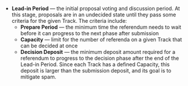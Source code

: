  - **Lead-in Period** — the initial proposal voting and discussion period. At this stage, proposals are in an undecided state until they pass some criteria for the given Track. The criteria include:
    - **Prepare Period** — the minimum time the referendum needs to wait before it can progress to the next phase after submission
    - **Capacity** — limit for the number of referenda on a given Track that can be decided at once
    - **Decision Deposit** — the minimum deposit amount required for a referendum to progress to the decision phase after the end of the Lead-in Period. Since each Track has a defined Capacity, this deposit is larger than the submission deposit, and its goal is to mitigate spam. 
    